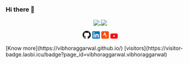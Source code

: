 ### Hi there 👋

<!-- https://github.com/anuraghazra/github-readme-stats -->
<p align="center">
  <a href="https://github-readme-stats.vercel.app/api/top-langs/?username=vibhoraggarwal&hide=cmake,tex">
    <img align="center" src="https://github-readme-stats.vercel.app/api/top-langs/?username=vibhoraggarwal&hide=cmake,tex" />
  </a>

  <a href="https://github-readme-stats.vercel.app/api?username=vibhoraggarwal&show_icons=true">
    <img align="center" src="https://github-readme-stats.vercel.app/api?username=vibhoraggarwal&show_icons=true" />
  </a>
</p>

<p align="center">
  <a href="https://github.com/vibhoraggarwal/"><img src="https://github.com/vibhoraggarwal/vibhoraggarwal/blob/master/social-icons/Github.png" width="4.25%" height="4.25%" alt="Github"></a>
  <a href="https://www.linkedin.com/in/vibhoraggarwal/"><img src="https://github.com/vibhoraggarwal/vibhoraggarwal/blob/master/social-icons/LinkedIn.png" width="4%" height="4%" alt="LinkedIn"></a>
  <a href="https://www.strava.com/athletes/21880684"><img src="https://github.com/vibhoraggarwal/vibhoraggarwal/blob/master/social-icons/Strava.png" width="4%" height="4%" alt="Strava"></a>
  <a href="https://www.youtube.com/channel/UC2epvqe_B6NPG-9FgQbOSHQ?view_as=subscriber"><img src="https://github.com/vibhoraggarwal/vibhoraggarwal/blob/master/social-icons/YouTube.png" width="4%" height="4%" alt="YouTube"></a>
</p>
[Know more](https://vibhoraggarwal.github.io/)
[visitors](https://visitor-badge.laobi.icu/badge?page_id=vibhoraggarwal.vibhoraggarwal)
<!--
**vibhoraggarwal/vibhoraggarwal** is a ✨ _special_ ✨ repository because its `README.md` (this file) appears on your GitHub profile.

Here are some ideas to get you started:

- 🔭 I’m currently working on ...
- 🌱 I’m currently learning ...
- 👯 I’m looking to collaborate on ...
- 🤔 I’m looking for help with ...
- 💬 Ask me about ...
- 📫 How to reach me: ...
- 😄 Pronouns: ...
- ⚡ Fun fact: ...
-->
